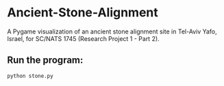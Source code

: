 # Ancient-Stone-Alignment

A Pygame visualization of an ancient stone alignment site in Tel-Aviv Yafo, Israel, for SC/NATS 1745 (Research Project 1 - Part 2).

## Run the program:
 ```bash
python stone.py

